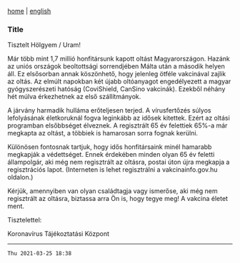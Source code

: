 [home](../README.md)
 | 
[english](../en/2021-03-25.md)

### Title

Tisztelt Hölgyem / Uram!

Már több mint 1,7 millió honfitársunk kapott oltást Magyarországon. Hazánk az uniós országok beoltottsági sorrendjében Málta után a második helyen áll. Ez elsősorban annak köszönhető, hogy jelenleg ötféle vakcinával zajlik az oltás. Az elmúlt napokban két újabb oltóanyagot engedélyezett a magyar gyógyszerészeti hatóság (CoviShield, CanSino vakcinák). Ezekből néhány hét múlva érkezhetnek az első szállítmányok.

A járvány harmadik hulláma erőteljesen terjed. A vírusfertőzés súlyos lefolyásának életkoruknál fogva leginkább az idősek kitettek. Ezért az oltási programban elsőbbséget élveznek. A regisztrált 65 év felettiek 65%-a már megkapta az oltást, a többiek is hamarosan sorra fognak kerülni.

Különösen fontosnak tartjuk, hogy idős honfitársaink minél hamarabb megkapják a védettséget. Ennek érdekében minden olyan 65 év feletti állampolgár, aki még nem regisztrált az oltásra, postai úton újra megkapja a regisztrációs lapot. (Interneten is lehet regisztrálni a vakcinainfo.gov.hu oldalon.)

Kérjük, amennyiben van olyan családtagja vagy ismerőse, aki még nem regisztrált az oltásra, biztassa arra Ön is, hogy tegye meg! A vakcina életet ment.

Tisztelettel:

Koronavírus Tájékoztatási Központ

---
`Thu 2021-03-25 18:38`